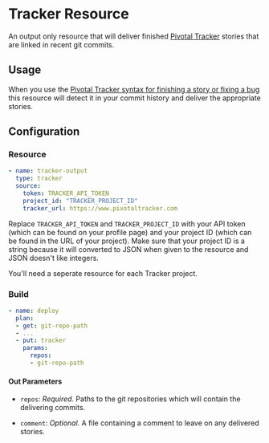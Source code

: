 # Tracker Resource

An output only resource that will deliver finished [Pivotal Tracker][tracker] stories that are linked in recent git commits.

[tracker]: https://www.pivotaltracker.com

## Usage

When you use the [Pivotal Tracker syntax for finishing a story or fixing a bug](https://www.pivotaltracker.com/help/api?version=v5#Tracker_Updates_in_SCM_Post_Commit_Hooks) this resource will detect it in your commit history and deliver the appropriate stories.

## Configuration

### Resource

``` yaml
- name: tracker-output
  type: tracker
  source:
    token: TRACKER_API_TOKEN
    project_id: "TRACKER_PROJECT_ID"
    tracker_url: https://www.pivotaltracker.com
```

Replace `TRACKER_API_TOKEN` and `TRACKER_PROJECT_ID` with your API token (which can be found on your profile page) and your project ID (which can be found in the URL of your project). Make sure that your project ID is a string because it will converted to JSON when given to the resource and JSON doesn't like integers.

You'll need a seperate resource for each Tracker project.

### Build

``` yaml
- name: deploy
  plan:
  - get: git-repo-path
  - ...
  - put: tracker
    params:
      repos:
      - git-repo-path
```

#### Out Parameters

* `repos`: *Required.* Paths to the git repositories which will contain the delivering commits.

* `comment`: *Optional.* A file containing a comment to leave on any delivered stories.
